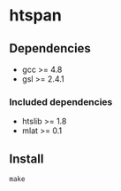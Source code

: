 # htspan

## Dependencies

* gcc >= 4.8
* gsl >= 2.4.1

### Included dependencies

* htslib >= 1.8
* mlat >= 0.1

## Install

```{bash}
make
```

